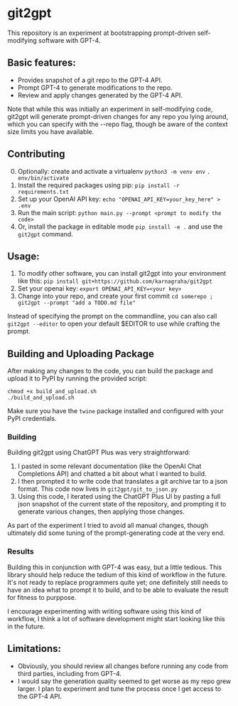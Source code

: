 # git2gpt

This repository is an experiment at bootstrapping prompt-driven self-modifying software with GPT-4.

## Basic features:

- Provides snapshot of a git repo to the GPT-4 API.
- Prompt GPT-4 to generate modifications to the repo.
- Review and apply changes generated by the GPT-4 API.

Note that while this was initially an experiment in self-modifying code, git2gpt will generate prompt-driven changes for any repo you lying around, which you can specify with the --repo flag, though be aware of the context size limits you have available.

## Contributing

0. Optionally: create and activate a virtualenv
   `python3 -m venv env`
   `. env/bin/activate`
1. Install the required packages using pip:
   `pip install -r requirements.txt`
2. Set up your OpenAI API key:
   `echo "OPENAI_API_KEY=your_key_here" > .env`
3. Run the main script:
   `python main.py --prompt <prompt to modify the code>`
4. Or, install the package in editable mode `pip install -e .` and use the `git2gpt` command.

## Usage:

1. To modify other software, you can install git2gpt into your environment like this:
  `pip install git+https://github.com/karnagraha/git2gpt`
2. Set your openai key:
  `export OPENAI_API_KEY=<your key>`
3. Change into your repo, and create your first commit `cd somerepo ; git2gpt --prompt "add a TODO.md file"`

Instead of specifying the prompt on the commandline, you can also call `git2gpt --editor` to open your default $EDITOR to use while crafting the prompt.


## Building and Uploading Package

After making any changes to the code, you can build the package and upload it to PyPI by running the provided script:

```
chmod +x build_and_upload.sh
./build_and_upload.sh
```

Make sure you have the `twine` package installed and configured with your PyPI credentials.

### Building

Building git2gpt using ChatGPT Plus was very straightforward:

1. I pasted in some relevant documentation (like the OpenAI Chat Completions API) and chatted a bit about what I wanted to build.
2. I then prompted it to write code that translates a git archive tar to a json format. This code now lives in `git2gpt/git_to_json.py`
3. Using this code, I iterated using the ChatGPT Plus UI by pasting a full json snapshot of the current state of the repository, and prompting it to generate various changes, then applying those changes.

As part of the experiment I tried to avoid all manual changes, though ultimately did some tuning of the prompt-generating code at the very end.

### Results

Building this in conjunction with GPT-4 was easy, but a little tedious. This library should help reduce the tedium of this kind of workflow in the future. It's not ready to replace programmers quite yet; one definitely still needs to have an idea what to prompt it to build, and to be able to evaluate the result for fitness to purppose.

I encourage experimenting with writing software using this kind of workflow, I think a lot of software development might start looking like this in the future.

## Limitations:

- Obviously, you should review all changes before running any code from third parties, including from GPT-4.
- I would say the generation quality seemed to get worse as my repo grew larger. I plan to experiment and tune the process once I get access to the GPT-4 API.
